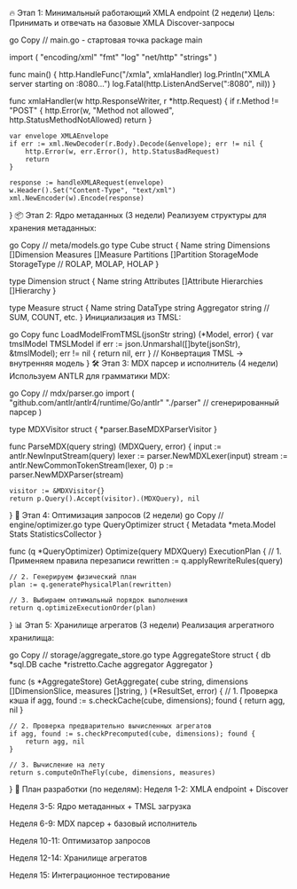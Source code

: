 🔥 Этап 1: Минимальный работающий XMLA endpoint (2 недели)
Цель: Принимать и отвечать на базовые XMLA Discover-запросы

go
Copy
// main.go - стартовая точка
package main

import (
    "encoding/xml"
    "fmt"
    "log"
    "net/http"
    "strings"
)

func main() {
    http.HandleFunc("/xmla", xmlaHandler)
    log.Println("XMLA server starting on :8080...")
    log.Fatal(http.ListenAndServe(":8080", nil))
}

func xmlaHandler(w http.ResponseWriter, r *http.Request) {
    if r.Method != "POST" {
        http.Error(w, "Method not allowed", http.StatusMethodNotAllowed)
        return
    }

    var envelope XMLAEnvelope
    if err := xml.NewDecoder(r.Body).Decode(&envelope); err != nil {
        http.Error(w, err.Error(), http.StatusBadRequest)
        return
    }

    response := handleXMLARequest(envelope)
    w.Header().Set("Content-Type", "text/xml")
    xml.NewEncoder(w).Encode(response)
}
📦 Этап 2: Ядро метаданных (3 недели)
Реализуем структуры для хранения метаданных:

go
Copy
// meta/models.go
type Cube struct {
    Name        string
    Dimensions  []Dimension
    Measures    []Measure
    Partitions  []Partition
    StorageMode StorageType // ROLAP, MOLAP, HOLAP
}

type Dimension struct {
    Name       string
    Attributes []Attribute
    Hierarchies []Hierarchy
}

type Measure struct {
    Name      string
    DataType  string
    Aggregator string // SUM, COUNT, etc.
}
Инициализация из TMSL:

go
Copy
func LoadModelFromTMSL(jsonStr string) (*Model, error) {
    var tmslModel TMSLModel
    if err := json.Unmarshal([]byte(jsonStr), &tmslModel); err != nil {
        return nil, err
    }
    // Конвертация TMSL -> внутренняя модель
}
🛠️ Этап 3: MDX парсер и исполнитель (4 недели)
Используем ANTLR для грамматики MDX:

go
Copy
// mdx/parser.go
import (
    "github.com/antlr/antlr4/runtime/Go/antlr"
    "./parser" // сгенерированный парсер
)

type MDXVisitor struct {
    *parser.BaseMDXParserVisitor
}

func ParseMDX(query string) (MDXQuery, error) {
    input := antlr.NewInputStream(query)
    lexer := parser.NewMDXLexer(input)
    stream := antlr.NewCommonTokenStream(lexer, 0)
    p := parser.NewMDXParser(stream)
    
    visitor := &MDXVisitor{}
    return p.Query().Accept(visitor).(MDXQuery), nil
}
🚀 Этап 4: Оптимизация запросов (2 недели)
go
Copy
// engine/optimizer.go
type QueryOptimizer struct {
    Metadata *meta.Model
    Stats    StatisticsCollector
}

func (q *QueryOptimizer) Optimize(query MDXQuery) ExecutionPlan {
    // 1. Применяем правила перезаписи
    rewritten := q.applyRewriteRules(query)
    
    // 2. Генерируем физический план
    plan := q.generatePhysicalPlan(rewritten)
    
    // 3. Выбираем оптимальный порядок выполнения
    return q.optimizeExecutionOrder(plan)
}
📊 Этап 5: Хранилище агрегатов (3 недели)
Реализация агрегатного хранилища:

go
Copy
// storage/aggregate_store.go
type AggregateStore struct {
    db         *sql.DB
    cache      *ristretto.Cache
    aggregator Aggregator
}

func (s *AggregateStore) GetAggregate(
    cube string,
    dimensions []DimensionSlice,
    measures []string,
) (*ResultSet, error) {
    // 1. Проверка кэша
    if agg, found := s.checkCache(cube, dimensions); found {
        return agg, nil
    }
    
    // 2. Проверка предварительно вычисленных агрегатов
    if agg, found := s.checkPrecomputed(cube, dimensions); found {
        return agg, nil
    }
    
    // 3. Вычисление на лету
    return s.computeOnTheFly(cube, dimensions, measures)
}
📅 План разработки (по неделям):
Неделя 1-2: XMLA endpoint + Discover

Неделя 3-5: Ядро метаданных + TMSL загрузка

Неделя 6-9: MDX парсер + базовый исполнитель

Неделя 10-11: Оптимизатор запросов

Неделя 12-14: Хранилище агрегатов

Неделя 15: Интеграционное тестирование